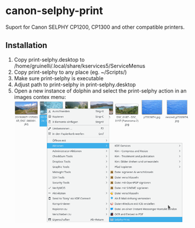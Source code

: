 # canon-selphy-print
Suport for Canon SELPHY CP1200, CP1300 and other compatible printers.

## Installation
1. Copy print-selphy.desktop to /home/gruinelli/.local/share/kservices5/ServiceMenus
1. Copy print-selphy to any place (eg. ~/Scripts/)
1. Make sure print-selphy is executable
1. Adjust path to print-selphy in print-selphy.desktop
1. Open a new instance of dolphin and select the print-selphy action in an images contex menu: ![Dolphin Integration](screenshot_dolphin.png)
